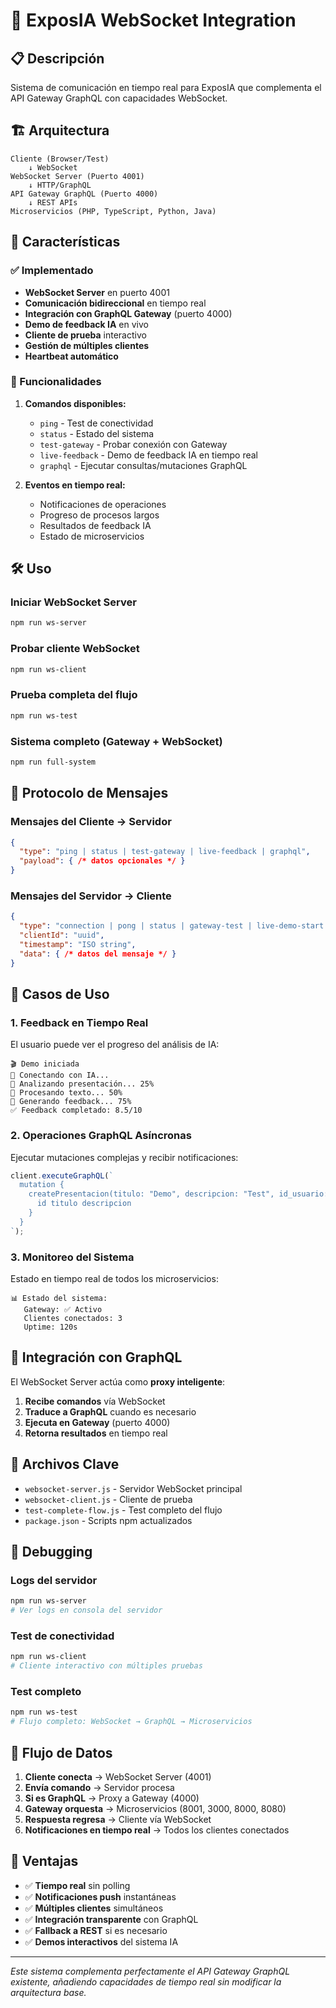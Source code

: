 # 🔌 ExposIA WebSocket Integration

## 📋 Descripción
Sistema de comunicación en tiempo real para ExposIA que complementa el API Gateway GraphQL con capacidades WebSocket.

## 🏗️ Arquitectura

```
Cliente (Browser/Test) 
    ↓ WebSocket
WebSocket Server (Puerto 4001)
    ↓ HTTP/GraphQL
API Gateway GraphQL (Puerto 4000)
    ↓ REST APIs
Microservicios (PHP, TypeScript, Python, Java)
```

## 🚀 Características

### ✅ Implementado
- **WebSocket Server** en puerto 4001
- **Comunicación bidireccional** en tiempo real
- **Integración con GraphQL Gateway** (puerto 4000)
- **Demo de feedback IA** en vivo
- **Cliente de prueba** interactivo
- **Gestión de múltiples clientes**
- **Heartbeat automático**

### 🔧 Funcionalidades

1. **Comandos disponibles:**
   - `ping` - Test de conectividad
   - `status` - Estado del sistema
   - `test-gateway` - Probar conexión con Gateway
   - `live-feedback` - Demo de feedback IA en tiempo real
   - `graphql` - Ejecutar consultas/mutaciones GraphQL

2. **Eventos en tiempo real:**
   - Notificaciones de operaciones
   - Progreso de procesos largos
   - Resultados de feedback IA
   - Estado de microservicios

## 🛠️ Uso

### Iniciar WebSocket Server
```bash
npm run ws-server
```

### Probar cliente WebSocket
```bash
npm run ws-client
```

### Prueba completa del flujo
```bash
npm run ws-test
```

### Sistema completo (Gateway + WebSocket)
```bash
npm run full-system
```

## 📡 Protocolo de Mensajes

### Mensajes del Cliente → Servidor
```json
{
  "type": "ping | status | test-gateway | live-feedback | graphql",
  "payload": { /* datos opcionales */ }
}
```

### Mensajes del Servidor → Cliente
```json
{
  "type": "connection | pong | status | gateway-test | live-demo-start | live-step | live-progress | live-demo-complete | graphql-result",
  "clientId": "uuid",
  "timestamp": "ISO string",
  "data": { /* datos del mensaje */ }
}
```

## 🧪 Casos de Uso

### 1. Feedback en Tiempo Real
El usuario puede ver el progreso del análisis de IA:
```
🎬 Demo iniciada
🔄 Conectando con IA...
🤖 Analizando presentación... 25%
🤖 Procesando texto... 50%
🤖 Generando feedback... 75%
✅ Feedback completado: 8.5/10
```

### 2. Operaciones GraphQL Asíncronas
Ejecutar mutaciones complejas y recibir notificaciones:
```javascript
client.executeGraphQL(`
  mutation {
    createPresentacion(titulo: "Demo", descripcion: "Test", id_usuario: 1) {
      id titulo descripcion
    }
  }
`);
```

### 3. Monitoreo del Sistema
Estado en tiempo real de todos los microservicios:
```
📊 Estado del sistema:
   Gateway: ✅ Activo
   Clientes conectados: 3
   Uptime: 120s
```

## 🔗 Integración con GraphQL

El WebSocket Server actúa como **proxy inteligente**:

1. **Recibe comandos** vía WebSocket
2. **Traduce a GraphQL** cuando es necesario
3. **Ejecuta en Gateway** (puerto 4000)
4. **Retorna resultados** en tiempo real

## 📁 Archivos Clave

- `websocket-server.js` - Servidor WebSocket principal
- `websocket-client.js` - Cliente de prueba
- `test-complete-flow.js` - Test completo del flujo
- `package.json` - Scripts npm actualizados

## 🐛 Debugging

### Logs del servidor
```bash
npm run ws-server
# Ver logs en consola del servidor
```

### Test de conectividad
```bash
npm run ws-client
# Cliente interactivo con múltiples pruebas
```

### Test completo
```bash
npm run ws-test
# Flujo completo: WebSocket → GraphQL → Microservicios
```

## 🔄 Flujo de Datos

1. **Cliente conecta** → WebSocket Server (4001)
2. **Envía comando** → Servidor procesa
3. **Si es GraphQL** → Proxy a Gateway (4000)
4. **Gateway orquesta** → Microservicios (8001, 3000, 8000, 8080)
5. **Respuesta regresa** → Cliente vía WebSocket
6. **Notificaciones en tiempo real** → Todos los clientes conectados

## 🎯 Ventajas

- ✅ **Tiempo real** sin polling
- ✅ **Notificaciones push** instantáneas
- ✅ **Múltiples clientes** simultáneos
- ✅ **Integración transparente** con GraphQL
- ✅ **Fallback a REST** si es necesario
- ✅ **Demos interactivos** del sistema IA

---

*Este sistema complementa perfectamente el API Gateway GraphQL existente, añadiendo capacidades de tiempo real sin modificar la arquitectura base.*
